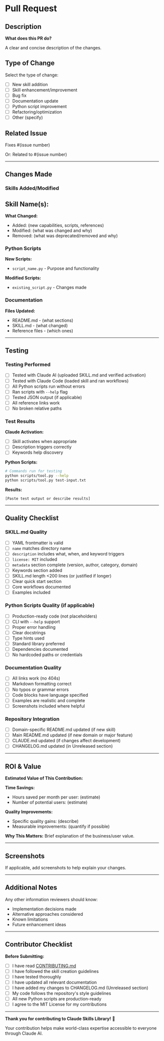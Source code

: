 # Pull Request

## Description

**What does this PR do?**

A clear and concise description of the changes.

## Type of Change

Select the type of change:
- [ ] New skill addition
- [ ] Skill enhancement/improvement
- [ ] Bug fix
- [ ] Documentation update
- [ ] Python script improvement
- [ ] Refactoring/optimization
- [ ] Other (specify)

## Related Issue

Fixes #(issue number)

Or: Related to #(issue number)

---

## Changes Made

### Skills Added/Modified

**Skill Name(s):**
-

**What Changed:**
- Added: (new capabilities, scripts, references)
- Modified: (what was changed and why)
- Removed: (what was deprecated/removed and why)

### Python Scripts

**New Scripts:**
- `script_name.py` - Purpose and functionality

**Modified Scripts:**
- `existing_script.py` - Changes made

### Documentation

**Files Updated:**
- README.md - (what sections)
- SKILL.md - (what changed)
- Reference files - (which ones)

---

## Testing

### Testing Performed

- [ ] Tested with Claude AI (uploaded SKILL.md and verified activation)
- [ ] Tested with Claude Code (loaded skill and ran workflows)
- [ ] All Python scripts run without errors
- [ ] Ran scripts with `--help` flag
- [ ] Tested JSON output (if applicable)
- [ ] All reference links work
- [ ] No broken relative paths

### Test Results

**Claude Activation:**
- [ ] Skill activates when appropriate
- [ ] Description triggers correctly
- [ ] Keywords help discovery

**Python Scripts:**
```bash
# Commands run for testing
python scripts/tool.py --help
python scripts/tool.py test-input.txt
```

**Results:**
```
[Paste test output or describe results]
```

---

## Quality Checklist

### SKILL.md Quality

- [ ] YAML frontmatter is valid
- [ ] `name` matches directory name
- [ ] `description` includes what, when, and keyword triggers
- [ ] `license: MIT` included
- [ ] `metadata` section complete (version, author, category, domain)
- [ ] Keywords section added
- [ ] SKILL.md length <200 lines (or justified if longer)
- [ ] Clear quick start section
- [ ] Core workflows documented
- [ ] Examples included

### Python Scripts Quality (if applicable)

- [ ] Production-ready code (not placeholders)
- [ ] CLI with `--help` support
- [ ] Proper error handling
- [ ] Clear docstrings
- [ ] Type hints used
- [ ] Standard library preferred
- [ ] Dependencies documented
- [ ] No hardcoded paths or credentials

### Documentation Quality

- [ ] All links work (no 404s)
- [ ] Markdown formatting correct
- [ ] No typos or grammar errors
- [ ] Code blocks have language specified
- [ ] Examples are realistic and complete
- [ ] Screenshots included where helpful

### Repository Integration

- [ ] Domain-specific README.md updated (if new skill)
- [ ] Main README.md updated (if new domain or major feature)
- [ ] CLAUDE.md updated (if changes affect development)
- [ ] CHANGELOG.md updated (in Unreleased section)

---

## ROI & Value

**Estimated Value of This Contribution:**

**Time Savings:**
- Hours saved per month per user: (estimate)
- Number of potential users: (estimate)

**Quality Improvements:**
- Specific quality gains: (describe)
- Measurable improvements: (quantify if possible)

**Why This Matters:**
Brief explanation of the business/user value.

---

## Screenshots

If applicable, add screenshots to help explain your changes.

---

## Additional Notes

Any other information reviewers should know:
- Implementation decisions made
- Alternative approaches considered
- Known limitations
- Future enhancement ideas

---

## Contributor Checklist

**Before Submitting:**
- [ ] I have read [CONTRIBUTING.md](../CONTRIBUTING.md)
- [ ] I have followed the skill creation guidelines
- [ ] I have tested thoroughly
- [ ] I have updated all relevant documentation
- [ ] I have added my changes to CHANGELOG.md (Unreleased section)
- [ ] My code follows the repository's style guidelines
- [ ] All new Python scripts are production-ready
- [ ] I agree to the MIT License for my contributions

---

**Thank you for contributing to Claude Skills Library!** 🚀

Your contribution helps make world-class expertise accessible to everyone through Claude AI.
